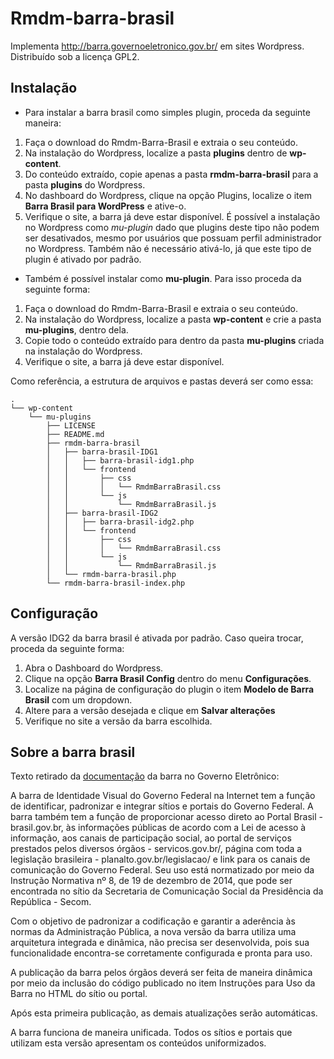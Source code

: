 # Rmdm-barra-brasil
Implementa http://barra.governoeletronico.gov.br/ em sites Wordpress. Distribuído sob a licença GPL2.

## Instalação
* Para instalar a barra brasil como simples plugin, proceda da seguinte maneira:
1. Faça o download do Rmdm-Barra-Brasil e extraia o seu conteúdo.
2. Na instalação do Wordpress, localize a pasta **plugins** dentro de **wp-content**.
3. Do conteúdo extraído, copie apenas a pasta **rmdm-barra-brasil** para a pasta **plugins** do Wordpress.
4. No dashboard do Wordpress, clique na opção Plugins, localize o item **Barra Brasil para WordPress** e ative-o.
5. Verifique o site, a barra já deve estar disponível.
É possível a instalação no Wordpress como *mu-plugin* dado que plugins deste tipo não podem ser desativados, mesmo por usuários que possuam perfil administrador no Wordpress. Também não é necessário ativá-lo, já que este tipo de plugin é ativado por padrão.

* Também é possível instalar como **mu-plugin**. Para isso proceda da seguinte forma:
1. Faça o download do Rmdm-Barra-Brasil e extraia o seu conteúdo.
2. Na instalação do Wordpress, localize a pasta **wp-content** e crie a pasta **mu-plugins**, dentro dela.
3. Copie todo o conteúdo extraído para dentro da pasta **mu-plugins** criada na instalação do Wordpress.
4. Verifique o site, a barra já deve estar disponível.

Como referência, a estrutura de arquivos e pastas deverá ser como essa:
```
.
└── wp-content
    └── mu-plugins
        ├── LICENSE
        ├── README.md
        ├── rmdm-barra-brasil
        │   ├── barra-brasil-IDG1
        │   │   ├── barra-brasil-idg1.php
        │   │   └── frontend
        │   │       ├── css
        │   │       │   └── RmdmBarraBrasil.css
        │   │       └── js
        │   │           └── RmdmBarraBrasil.js
        │   ├── barra-brasil-IDG2
        │   │   ├── barra-brasil-idg2.php
        │   │   └── frontend
        │   │       ├── css
        │   │       │   └── RmdmBarraBrasil.css
        │   │       └── js
        │   │           └── RmdmBarraBrasil.js
        │   └── rmdm-barra-brasil.php
        └── rmdm-barra-brasil-index.php
```

## Configuração
A versão IDG2 da barra brasil é ativada por padrão. Caso queira trocar, proceda da seguinte forma:
1. Abra o Dashboard do Wordpress.
2. Clique na opção **Barra Brasil Config** dentro do menu **Configurações**. 
3. Localize na página de configuração do plugin o item **Modelo de Barra Brasil** com um dropdown.
4. Altere para a versão desejada e clique em **Salvar alterações**
5. Verifique no site a versão da barra escolhida.

## Sobre a barra brasil
Texto retirado da [documentação](https://barra.governoeletronico.gov.br/atualize.html#:~:text=A%20barra%20de%20Identidade%20Visual,e%20portais%20do%20Governo%20Federal.) da barra no Governo Eletrônico:

A barra de Identidade Visual do Governo Federal na Internet tem a função de identificar, padronizar e integrar sítios e portais do Governo Federal. A barra também tem a função de proporcionar acesso direto ao Portal Brasil - brasil.gov.br, às informações públicas de acordo com a Lei de acesso à informação, aos canais de participação social, ao portal de serviços prestados pelos diversos órgãos - servicos.gov.br/, página com toda a legislação brasileira - planalto.gov.br/legislacao/ e link para os canais de comunicação do Governo Federal. Seu uso está normatizado por meio da Instrução Normativa nº 8, de 19 de dezembro de 2014, que pode ser encontrada no sítio da Secretaria de Comunicação Social da Presidência da República - Secom.

Com o objetivo de padronizar a codificação e garantir a aderência às normas da Administração Pública, a nova versão da barra utiliza uma arquitetura integrada e dinâmica, não precisa ser desenvolvida, pois sua funcionalidade encontra-se corretamente configurada e pronta para uso.

A publicação da barra pelos órgãos deverá ser feita de maneira dinâmica por meio da inclusão do código publicado no item Instruções para Uso da Barra no HTML do sítio ou portal.

Após esta primeira publicação, as demais atualizações serão automáticas.

A barra funciona de maneira unificada. Todos os sítios e portais que utilizam esta versão apresentam os conteúdos uniformizados.
